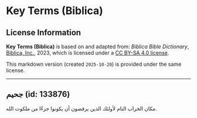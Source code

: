 # Key Terms (Biblica)

## License Information

**Key Terms (Biblica)** is based on and adapted from: _Biblica Bible Dictionary_, [Biblica, Inc.](https://www.biblica.com/), 2023, which is licensed under a [CC BY-SA 4.0 license](https://creativecommons.org/licenses/by-sa/4.0/legalcode.en).

This markdown version (created `2025-10-20`) is provided under the same license.



--------------------------------

## جحيم (id: 133876)

مكان الخراب التام لأولئك الذين يرفضون أن يكونوا جزءًا من ملكوت الله.


